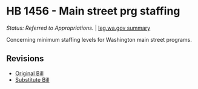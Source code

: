 # HB 1456 - Main street prg staffing
*Status: Referred to Appropriations.* | [leg.wa.gov summary](https://app.leg.wa.gov/billsummary?BillNumber=1456&Year=2021)

Concerning minimum staffing levels for Washington main street programs.

## Revisions
* [Original Bill](1/)
* [Substitute Bill](S/)